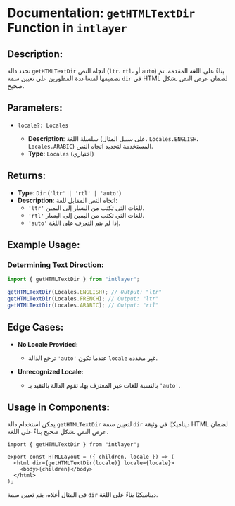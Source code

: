 # Documentation: `getHTMLTextDir` Function in `intlayer`

## Description:

تحدد دالة `getHTMLTextDir` اتجاه النص (`ltr`، `rtl`، أو `auto`) بناءً على اللغة المقدمة. تم تصميمها لمساعدة المطورين على تعيين سمة `dir` في HTML لضمان عرض النص بشكل صحيح.

## Parameters:

- `locale?: Locales`

  - **Description**: سلسلة اللغة (على سبيل المثال، `Locales.ENGLISH`، `Locales.ARABIC`) المستخدمة لتحديد اتجاه النص.
  - **Type**: `Locales` (اختياري)

## Returns:

- **Type**: `Dir` (`'ltr' | 'rtl' | 'auto'`)
- **Description**: اتجاه النص المقابل للغة:
  - `'ltr'` للغات التي تكتب من اليسار إلى اليمين.
  - `'rtl'` للغات التي تكتب من اليمين إلى اليسار.
  - `'auto'` إذا لم يتم التعرف على اللغة.

## Example Usage:

### Determining Text Direction:

```typescript
import { getHTMLTextDir } from "intlayer";

getHTMLTextDir(Locales.ENGLISH); // Output: "ltr"
getHTMLTextDir(Locales.FRENCH); // Output: "ltr"
getHTMLTextDir(Locales.ARABIC); // Output: "rtl"
```

## Edge Cases:

- **No Locale Provided:**

  - ترجع الدالة `'auto'` عندما تكون `locale` غير محددة.

- **Unrecognized Locale:**
  - بالنسبة للغات غير المعترف بها، تقوم الدالة بالتقيد بـ `'auto'`.

## Usage in Components:

يمكن استخدام دالة `getHTMLTextDir` لتعيين سمة `dir` ديناميكيًا في وثيقة HTML لضمان عرض النص بشكل صحيح بناءً على اللغة.

```tsx
import { getHTMLTextDir } from "intlayer";

export const HTMLLayout = ({ children, locale }) => (
  <html dir={getHTMLTextDir(locale)} locale={locale}>
    <body>{children}</body>
  </html>
);
```

في المثال أعلاه، يتم تعيين سمة `dir` ديناميكيًا بناءً على اللغة.
